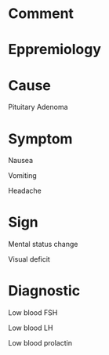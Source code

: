 # Comment

# Eppremiology

# Cause

Pituitary Adenoma

# Symptom

Nausea

Vomiting

Headache

# Sign

Mental status change

Visual deficit

# Diagnostic

Low blood FSH

Low blood LH

Low blood prolactin
